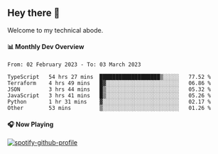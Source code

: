 ## Hey there 👋

Welcome to my technical abode.

#### 📊 Monthly Dev Overview
<!--START_SECTION:waka-->

```text
From: 02 February 2023 - To: 03 March 2023

TypeScript   54 hrs 27 mins  ███████████████████▒░░░░░   77.52 %
Terraform    4 hrs 49 mins   █▓░░░░░░░░░░░░░░░░░░░░░░░   06.86 %
JSON         3 hrs 44 mins   █▒░░░░░░░░░░░░░░░░░░░░░░░   05.32 %
JavaScript   3 hrs 41 mins   █▒░░░░░░░░░░░░░░░░░░░░░░░   05.26 %
Python       1 hr 31 mins    ▓░░░░░░░░░░░░░░░░░░░░░░░░   02.17 %
Other        53 mins         ▒░░░░░░░░░░░░░░░░░░░░░░░░   01.26 %
```

<!--END_SECTION:waka-->

#### 🎧 Now Playing

[![spotify-github-profile](https://spotify-github-profile.vercel.app/api/view?uid=james2mid&cover_image=true&theme=natemoo-re)](https://open.spotify.com/user/james2mid?si=2b3baf2b09cb499e)
